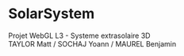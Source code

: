 # SolarSystem
Projet WebGL L3 - Systeme extrasolaire 3D   
TAYLOR Matt / SOCHAJ Yoann / MAUREL Benjamin
